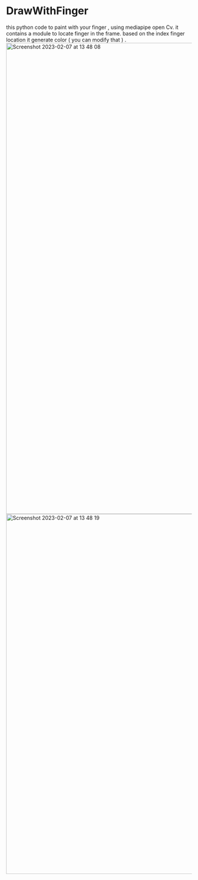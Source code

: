 # DrawWithFinger
this python code to paint with your finger , using mediapipe open Cv. it contains a module to locate finger in the frame.
based on the index finger location it generate color ( you can modify that ) . 
<img width="1277" alt="Screenshot 2023-02-07 at 13 48 08" src="https://user-images.githubusercontent.com/57135529/217261263-f3cd1999-356a-4ecd-a030-711d46da355a.png">
<img width="976" alt="Screenshot 2023-02-07 at 13 48 19" src="https://user-images.githubusercontent.com/57135529/217261284-a1d3a30b-1838-402d-bdd3-5bc23b7ef964.png">
